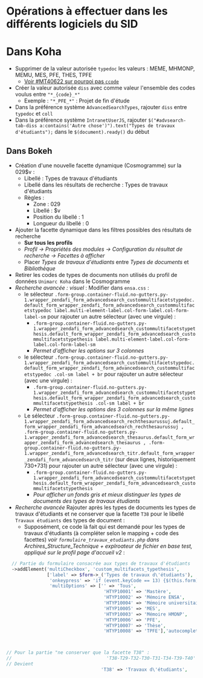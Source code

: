 # Opérations à effectuer dans les différents logiciels du SID

# Dans Koha

* Supprimer de la valeur autorisée `typedoc` les valeurs : MEME, MHMONP, MEMU, MES, PFE, THES, TPFE
  * [Voir #MT40622 sur pourqoi pas `ccode`](https://suivi.biblibre.com/view.php?id=40622)
* Créer la valeur autorisée `diss` avec comme valeur l'ensemble des codes voulus entre `"*_{code}_*"`
  * Exemple : `"*_PFE_*"` : Projet de fin d'étude
* Dans la préférence système `AdvancedSearchTypes`, rajouter `diss` entre `typedoc` et `coll`
* Dans la préférence système `IntranetUserJS`, rajouter `$("#advsearch-tab-diss a:contains('Autre chose')").text("Types de travaux d'étudiants");` dans le `$(document).ready()` du début

## Dans Bokeh

* Création d'une nouvelle facette dynamique (Cosmogramme) sur la 029$v :
  * Libellé : Types de travaux d'étudiants
  * Libellé dans les résultats de recherche : Types de travaux d'étudiants
  * Règles :
    * Zone : 029
    * Libellé : $v
    * Position du libellé : 1
    * Longueur du libellé : 0
* Ajouter la facette dynamique dans les filtres possibles des résultats de recherche
  * __Sur tous les profils__
  * _Profil → Propriétés des modules → Configuration du résultat de recherche → Facettes à afficher_
  * Placer _Types de travaux d'étudiants_ entre _Types de documents_ et _Bibliothèque_
* Retirer les codes de types de documents non utilisés du profil de données `Unimarc Koha` dans le Cosmogramme
* _Recherche avancée : visuel_ : Modifier dans `ensa.css` :
  * le sélecteur `.form-group.container-fluid.no-gutters.py-1.wrapper_zendafi_form_advancedsearch_custommultifacetstypedoc.default_form_wrapper_zendafi_form_advancedsearch_custommultifacetstypedoc label.multi-element-label.col-form-label.col-form-label-sm` pour rajouter un autre sélecteur (avec une virgule) :
    * `.form-group.container-fluid.no-gutters.py-1.wrapper_zendafi_form_advancedsearch_custommultifacetstypethesis.default_form_wrapper_zendafi_form_advancedsearch_custommultifacetstypethesis label.multi-element-label.col-form-label.col-form-label-sm`
    * _Permet d'afficher les options sur 3 colonnes_
  * le sélecteur `.form-group.container-fluid.no-gutters.py-1.wrapper_zendafi_form_advancedsearch_custommultifacetstypedoc.default_form_wrapper_zendafi_form_advancedsearch_custommultifacetstypedoc .col-sm label + br` pour rajouter un autre sélecteur (avec une virgule) :
    * `.form-group.container-fluid.no-gutters.py-1.wrapper_zendafi_form_advancedsearch_custommultifacetstypethesis.default_form_wrapper_zendafi_form_advancedsearch_custommultifacetstypethesis .col-sm label + br`
    * _Permet d'afficher les options des 3 colonnes sur la même lignes_
  * Le sélecteur `.form-group.container-fluid.no-gutters.py-1.wrapper_zendafi_form_advancedsearch_rechthesaurussuj.default_form_wrapper_zendafi_form_advancedsearch_rechthesaurussuj , .form-group.container-fluid.no-gutters.py-1.wrapper_zendafi_form_advancedsearch_thesaurus.default_form_wrapper_zendafi_form_advancedsearch_thesaurus , .form-group.container-fluid.no-gutters.py-1.wrapper_zendafi_form_advancedsearch_titr.default_form_wrapper_zendafi_form_advancedsearch_titr` (sur deux lignes, historiquement 730+731) pour rajouter un autre sélecteur (avec une virgule) :
    * `.form-group.container-fluid.no-gutters.py-1.wrapper_zendafi_form_advancedsearch_custommultifacetstypethesis.default_form_wrapper_zendafi_form_advancedsearch_custommultifacetstypethesis`
    * _Pour afficher un fonds gris et mieux distinguer les types de documents des types de travaux étudiants_
* _Recherche avancée_ Rajouter après les types de documents les types de travaux d'étudiants et ne conserver que la facette `T38` pour le libellé `Travaux étudiants` des types de document :
  * Supposément, ce code là fait qui est demandé pour les types de travaux d'étudiants (à compléter selon le mapping + code des facettes) *voir `formulaire_travaux_etudiants.php` dans Archires_Structure_Technique + explroateur de fichier en base test, appliqué sur le profil page d'accueil v2* :

``` PHP
  // Partie du formulaire consacrée aux types de travaux d'étudiants
  ->addElement('multiCheckbox', 'custom_multifacets_typethesis',
               ['label' => $form->_('Types de travaux d\'étudiants'),
                'onkeypress' => 'if (event.keyCode == 13) {$(this.form).submit();return false; }',
                'multiOptions' => ['' => 'Tous',
                                    'HTYP10001' => 'Mastère',
                                    'HTYP10002' => 'Mémoire ENSA',
                                    'HTYP10004' => 'Mémoire universitaire' ,
                                    'HTYP10005' => 'MES',
                                    'HTYP10003' => 'Mémoire HMONP',
                                    'HTYP10006' => 'PFE',
                                    'HTYP10007' => 'Thèse',
                                    'HTYP10008' => 'TPFE'],'autocomplete'=>'off'])



// Pour la partie "ne conserver que la facette T38" :
//                                   'T38-T29-T32-T30-T31-T34-T39-T40' => 'Travaux d\'étudiants',
// Devient
                                   'T38' => 'Travaux d\'étudiants',
```
